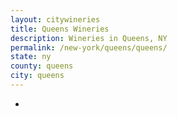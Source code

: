 ```yaml
---
layout: citywineries
title: Queens Wineries
description: Wineries in Queens, NY
permalink: /new-york/queens/queens/
state: ny
county: queens
city: queens
---
```

-
